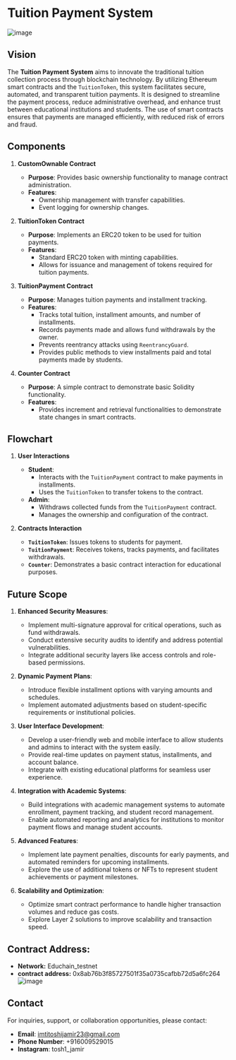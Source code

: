 # Tuition Payment System
![image](https://github.com/user-attachments/assets/04c5e7a3-3f11-421d-9632-a8f890238bb1)

## Vision
The **Tuition Payment System** aims to innovate the traditional tuition collection process through blockchain technology. By utilizing Ethereum smart contracts and the `TuitionToken`, this system facilitates secure, automated, and transparent tuition payments. It is designed to streamline the payment process, reduce administrative overhead, and enhance trust between educational institutions and students. The use of smart contracts ensures that payments are managed efficiently, with reduced risk of errors and fraud.

## Components

1. **CustomOwnable Contract**
   - **Purpose**: Provides basic ownership functionality to manage contract administration.
   - **Features**: 
     - Ownership management with transfer capabilities.
     - Event logging for ownership changes.

2. **TuitionToken Contract**
   - **Purpose**: Implements an ERC20 token to be used for tuition payments.
   - **Features**:
     - Standard ERC20 token with minting capabilities.
     - Allows for issuance and management of tokens required for tuition payments.

3. **TuitionPayment Contract**
   - **Purpose**: Manages tuition payments and installment tracking.
   - **Features**:
     - Tracks total tuition, installment amounts, and number of installments.
     - Records payments made and allows fund withdrawals by the owner.
     - Prevents reentrancy attacks using `ReentrancyGuard`.
     - Provides public methods to view installments paid and total payments made by students.

4. **Counter Contract**
   - **Purpose**: A simple contract to demonstrate basic Solidity functionality.
   - **Features**:
     - Provides increment and retrieval functionalities to demonstrate state changes in smart contracts.

## Flowchart

1. **User Interactions**
   - **Student**: 
     - Interacts with the `TuitionPayment` contract to make payments in installments.
     - Uses the `TuitionToken` to transfer tokens to the contract.
   - **Admin**: 
     - Withdraws collected funds from the `TuitionPayment` contract.
     - Manages the ownership and configuration of the contract.

2. **Contracts Interaction**
   - **`TuitionToken`**: Issues tokens to students for payment.
   - **`TuitionPayment`**: Receives tokens, tracks payments, and facilitates withdrawals.
   - **`Counter`**: Demonstrates a basic contract interaction for educational purposes.

## Future Scope
1. **Enhanced Security Measures**:
   - Implement multi-signature approval for critical operations, such as fund withdrawals.
   - Conduct extensive security audits to identify and address potential vulnerabilities.
   - Integrate additional security layers like access controls and role-based permissions.

2. **Dynamic Payment Plans**:
   - Introduce flexible installment options with varying amounts and schedules.
   - Implement automated adjustments based on student-specific requirements or institutional policies.

3. **User Interface Development**:
   - Develop a user-friendly web and mobile interface to allow students and admins to interact with the system easily.
   - Provide real-time updates on payment status, installments, and account balance.
   - Integrate with existing educational platforms for seamless user experience.

4. **Integration with Academic Systems**:
   - Build integrations with academic management systems to automate enrollment, payment tracking, and student record management.
   - Enable automated reporting and analytics for institutions to monitor payment flows and manage student accounts.

5. **Advanced Features**:
   - Implement late payment penalties, discounts for early payments, and automated reminders for upcoming installments.
   - Explore the use of additional tokens or NFTs to represent student achievements or payment milestones.

6. **Scalability and Optimization**:
   - Optimize smart contract performance to handle higher transaction volumes and reduce gas costs.
   - Explore Layer 2 solutions to improve scalability and transaction speed.
## **Contract Address**:
   - **Network:** Educhain_testnet
   - **contract address:** 0x8ab76b3f85727501f35a0735cafbb72d5a6fc264
![image](https://github.com/user-attachments/assets/4027019f-8c20-4e51-913f-eacf6bd8c118)

## Contact
For inquiries, support, or collaboration opportunities, please contact:

- **Email**: imtitoshijamir23@gmail.com 
- **Phone Number**: +916009529015
- **Instagram**: tosh1_jamir
